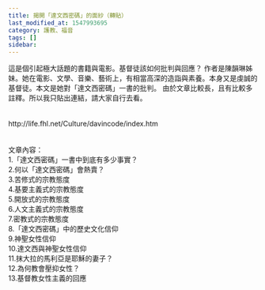```yaml
---
title: 揭開「達文西密碼」的面紗（轉貼）
last_modified_at: 1547993695
category: 護教、福音
tags: []
sidebar: 
---
```


<p>這是個引起極大話題的書籍與電影。基督徒該如何批判與回應？ <!--more-->作者是陳韻琳姊妹。她在電影、文學、音樂、藝術上，有相當高深的造詣與素養。本身又是虔誠的基督徒。本文是她對「達文西密碼」一書的批判。 由於文章比較長，且有比較多註釋。所以我只貼出連結，請大家自行去看。 <br/><br/><br/>http://life.fhl.net/Culture/davincode/index.htm<br/><br/><br/>文章內容：<br/>1.「達文西密碼」一書中到底有多少事實？ <br/>2.何以「達文西密碼」會熱賣？<br/>3.苦修式的宗教態度<br/>4.基要主義式的宗教態度<br/>5.開放式的宗教態度<br/>6.人文主義式的宗教態度 <br/>7.密教式的宗教態度<br/>8.「達文西密碼」中的歷史文化信仰<br/>9.神聖女性信仰<br/>10.達文西與神聖女性信仰<br/>11.抹大拉的馬利亞是耶穌的妻子？<br/>12.為何教會壓抑女性？<br/>13.基督教女性主義的回應 <br/><br/><br/><br/><br/><br/><br/><br/><br/><br/></p>